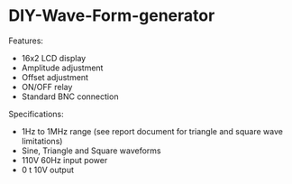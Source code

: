 # DIY-Wave-Form-generator
Features:
- 16x2 LCD display
- Amplitude adjustment
- Offset adjustment
- ON/OFF relay
- Standard BNC connection

Specifications:
- 1Hz to 1MHz range (see report document for triangle and square wave limitations)
- Sine, Triangle and Square waveforms
- 110V 60Hz input power
- 0 t 10V output

